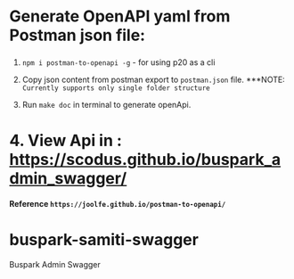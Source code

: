 # Generate OpenAPI yaml from Postman json file:

###

1. `npm i postman-to-openapi -g` - for using p20 as a cli

2. Copy json content from postman export to `postman.json` file. \*\*\*NOTE: `Currently supports only single folder structure`

3. Run `make doc` in terminal to generate openApi.

# 4. View Api in : https://scodus.github.io/buspark_admin_swagger/

#### Reference `https://joolfe.github.io/postman-to-openapi/`
# buspark-samiti-swagger
Buspark Admin Swagger
